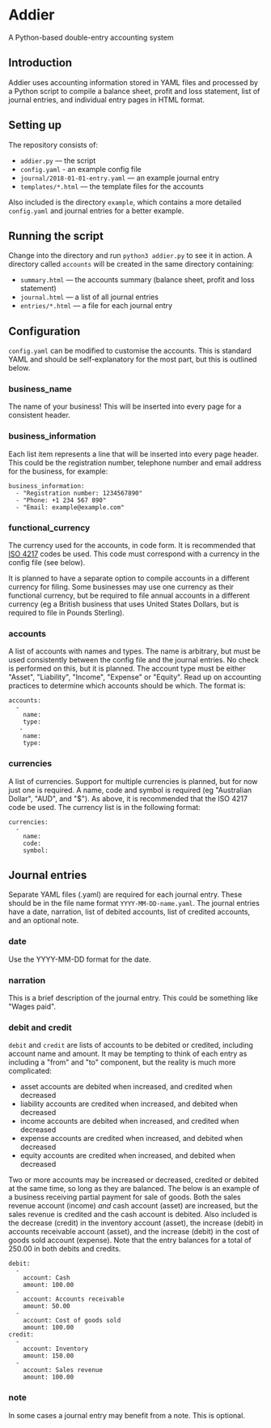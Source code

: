 # Addier

A Python-based double-entry accounting system

## Introduction

Addier uses accounting information stored in YAML files and processed by a Python script to compile a balance sheet, profit and loss statement, list of journal entries, and individual entry pages in HTML format.

## Setting up

The repository consists of:

- `addier.py` — the script
- `config.yaml` - an example config file
- `journal/2018-01-01-entry.yaml` — an example journal entry
- `templates/*.html` — the template files for the accounts

Also included is the directory `example`, which contains a more detailed `config.yaml` and journal entries for a better example.

## Running the script

Change into the directory and run `python3 addier.py` to see it in action. A directory called `accounts` will be created in the same directory containing:

- `summary.html` — the accounts summary (balance sheet, profit and loss statement)
- `journal.html` — a list of all journal entries
- `entries/*.html` — a file for each journal entry

## Configuration

`config.yaml` can be modified to customise the accounts. This is standard YAML and should be self-explanatory for the most part, but this is outlined below.

### business_name

The name of your business! This will be inserted into every page for a consistent header.

### business_information

Each list item represents a line that will be inserted into every page header. This could be the registration number, telephone number and email address for the business, for example:

```
business_information:
  - "Registration number: 1234567890"
  - "Phone: +1 234 567 890"
  - "Email: example@example.com"
```

### functional_currency

The currency used for the accounts, in code form. It is recommended that [ISO 4217](https://en.wikipedia.org/wiki/ISO_4217) codes be used. This code must correspond with a currency in the config file (see below).

It is planned to have a separate option to compile accounts in a different currency for filing. Some businesses may use one currency as their functional currency, but be required to file annual accounts in a different currency (eg a British business that uses United States Dollars, but is required to file in Pounds Sterling).

### accounts

A list of accounts with names and types. The name is arbitrary, but must be used consistently between the config file and the journal entries. No check is performed on this, but it is planned. The account type must be either "Asset", "Liability", "Income", "Expense" or "Equity". Read up on accounting practices to determine which accounts should be which. The format is:

```
accounts:
  -
    name: 
    type:
   -
    name: 
    type:
 ```
 
### currencies
 
A list of currencies. Support for multiple currencies is planned, but for now just one is required. A name, code and symbol is required (eg "Australian Dollar", "AUD", and "$"). As above, it is recommended that the ISO 4217 code be used. The currency list is in the following format:

```
currencies:
  -
    name:
    code:
    symbol:
```

## Journal entries

Separate YAML files (.yaml) are required for each journal entry. These should be in the file name format `YYYY-MM-DD-name.yaml`. The journal entries have a date, narration, list of debited accounts, list of credited accounts, and an optional note.

### date

Use the YYYY-MM-DD format for the date.

### narration

This is a brief description of the journal entry. This could be something like "Wages paid".

### debit and credit

`debit` and `credit` are lists of accounts to be debited or credited, including account name and amount. It may be tempting to think of each entry as including a "from" and "to" component, but the reality is much more complicated:

- asset accounts are debited when increased, and credited when decreased
- liability accounts are credited when increased, and debited when decreased
- income accounts are debited when increased, and credited when decreased
- expense accounts are credited when increased, and debited when decreased
- equity accounts are credited when increased, and debited when decreased

Two or more accounts may be increased or decreased, credited or debited at the same time, so long as they are balanced. The below is an example of a business receiving partial payment for sale of goods. Both the sales revenue account (income) _and_ cash account (asset) are increased, but the sales revenue is credited and the cash account is debited. Also included is the decrease (credit) in the inventory account (asset), the increase (debit) in accounts receivable account (asset), and the increase (debit) in the cost of goods sold account (expense). Note that the entry balances for a total of 250.00 in both debits and credits.

```
debit:
  -
    account: Cash
    amount: 100.00
  -
    account: Accounts receivable
    amount: 50.00
  -
    account: Cost of goods sold
    amount: 100.00
credit:
  -
    account: Inventory
    amount: 150.00
  -
    account: Sales revenue
    amount: 100.00
```

### note

In some cases a journal entry may benefit from a note. This is optional.
